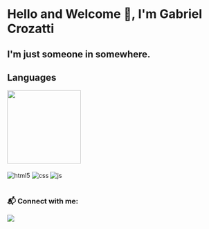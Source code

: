 # Hello and Welcome 👋, I'm Gabriel Crozatti
## I'm just someone in somewhere.

## Languages
<a href="https://github.com/anuraghazra/convoychat">
  <img height=170em align="center" src="https://github-readme-stats.vercel.app/api/top-langs?username=gcrozatti&hide_progress=true&border_radius=8&layout=compact&langs_count=8&theme=transparent&card_width=320" />
</a><br/><br/>

<div style="display: inline_block">
  <img align="center" alt="html5" src="https://img.shields.io/badge/HTML5-E34F26?style=for-the-badge&logo=html5&logoColor=white" />
  <img align="center" alt="css" src="https://img.shields.io/badge/CSS3-1572B6?style=for-the-badge&logo=css3&logoColor=white" />
  <img align="center" alt="js" src="https://img.shields.io/badge/JavaScript-F7DF1E?style=for-the-badge&logo=javascript&logoColor=black" />
  
</div><br/>

### 📬 Connect with me:
<div>
  <a href="https://www.linkedin.com/in/gcrozatti" target="_blank"><img src="https://img.shields.io/badge/-LinkedIn-%230077B5?style=for-the-badge&logo=linkedin&logoColor=white"></a>
</div>
